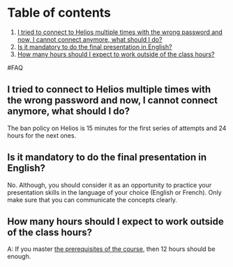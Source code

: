 # Table of contents
1. [I tried to connect to Helios multiple times with the wrong password and now, I cannot connect anymore, what should I do?](#q_ban)
2. [Is it mandatory to do the final presentation in English?](#q_lang)
3. [How many hours should I expect to work outside of the class hours?](#q_hour)

#FAQ

## I tried to connect to Helios multiple times with the wrong password and now, I cannot connect anymore, what should I do? <a name="q_ban"></a>

The ban policy on Helios is 15 minutes for the first series of attempts and 24 hours for the next ones.


## Is it mandatory to do the final presentation in English?<a name="q_lang"></a>

No. Although, you should consider it as an opportunity to practice your presentation skills in the language of your choice (English or French). Only make sure that you can communicate the concepts clearly.


## How many hours should I expect to work outside of the class hours?<a name="q_hour"></a>

A: If you master [the prerequisites of the course](https://github.com/mila-udem/ift6759/blob/master/agenda.md#first_week), then 12 hours should be enough.

